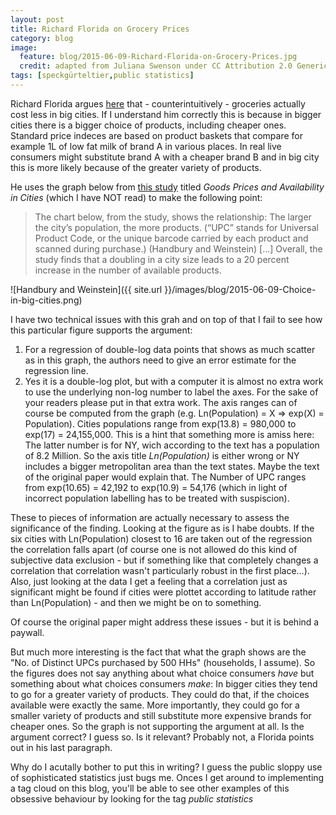 ```yaml
---
layout: post
title: Richard Florida on Grocery Prices 
category: blog
image:
  feature: blog/2015-06-09-Richard-Florida-on-Grocery-Prices.jpg
  credit: adapted from Juliana Swenson under CC Attribution 2.0 Generic 
tags: [speckgürteltier,public statistics]
---
```

Richard Florida argues [here](http://www.citylab.com/work/2015/06/why-groceries-cost-less-in-big-cities/394904/) that - counterintuitively - groceries actually cost less in big cities. If I understand him correctly this is because in bigger cities there is a bigger choice of products, including cheaper ones. Standard price indeces are based on product baskets that compare for example 1L of low fat milk of brand A in various places. In real live consumers might substitute brand A with a cheaper brand B and in big city this is more likely because of the greater variety of products.

He uses the graph below from [this study](http://restud.oxfordjournals.org/content/82/1/258) titled _Goods Prices and Availability in Cities_ (which I have NOT read) to make the following point: 

> The chart below, from the study, shows the relationship: The larger the city’s population, the more products. (“UPC” stands for Universal Product Code, or the unique barcode carried by each product and scanned during purchase.) (Handbury and Weinstein) [...] Overall, the study finds that a doubling in a city size leads to a 20 percent increase in the number of available products.

![Handbury and Weinstein]({{ site.url }}/images/blog/2015-06-09-Choice-in-big-cities.png)

I have two technical issues with this grah and on top of that I fail to see how this particular figure supports the argument:

1. For a regression of double-log data points that shows as much scatter as in this graph, the authors need to give an error estimate for the regression line.
2. Yes it is a double-log plot, but with a computer it is almost no extra work to use the underlying non-log number to label the axes. For the sake of your readers please put in that extra work. The axis ranges can of course be computed from the graph (e.g. Ln(Population) = X => exp(X) = Population). Cities populations range from exp(13.8) = 980,000 to exp(17) = 24,155,000. This is a hint that something more is amiss here: The latter number is for NY, wich according to the text has a population of 8.2 Million. So the axis title _Ln(Population)_ is either wrong or NY includes a bigger metropolitan area than the text states. Maybe the text of the original paper would explain that. The Number of UPC ranges from exp(10.65) = 42,192 to exp(10.9) = 54,176 (which in light of incorrect population labelling has to be treated with suspiscion). 

These to pieces of information are actually necessary to assess the significance of the finding. Looking at the figure as is I habe doubts. If the six cities with Ln(Population) closest to  16 are taken out of the regression the correlation falls apart (of course one is not allowed do this kind of subjective data exclusion - but if something like that completely changes a correlation that correlation wasn't particularly robust in the first place...). Also, just looking at the data I get a feeling that a correlation just as significant might be found if cities were plottet according to latitude rather than Ln(Population) - and then we might be on to something. 

Of course the original paper might address these issues - but it is behind a paywall.

But much more interesting is the fact that what the graph shows are the "No. of Distinct UPCs purchased by 500 HHs" (households, I assume). So the figures does not say anything about what choice consumers _have_ but something about what choices consumers _make_: In bigger cities they tend to go for a greater variety of products. They could do that, if the choices available were exactly the same. More importantly, they could go for a smaller variety of products and still substitute more expensive brands for cheaper ones. So the graph is not supporting the argument at all. Is the argument correct? I guess so. Is it relevant? Probably not, a Florida points out in his last paragraph.

Why do I acutally bother to put this in writing? I guess the public sloppy use of sophisticated statistics just bugs me. Onces I get around to implementing a tag cloud on this blog, you'll be able to see other examples of this obsessive behaviour by looking for the tag _public statistics_
